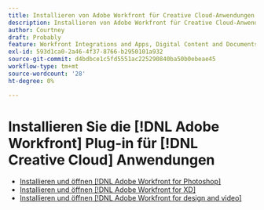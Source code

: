 ```yaml
---
title: Installieren von Adobe Workfront für Creative Cloud-Anwendungen
description: Installieren von Adobe Workfront für Creative Cloud-Anwendungen
author: Courtney
draft: Probably
feature: Workfront Integrations and Apps, Digital Content and Documents
exl-id: 593d1ca0-2a46-4f37-8766-b2950101a932
source-git-commit: d4bdbce1c5fd5551ac225290840ba50b0ebeae45
workflow-type: tm+mt
source-wordcount: '28'
ht-degree: 0%

---
```


# Installieren Sie die  [!DNL Adobe Workfront] Plug-in für [!DNL Creative Cloud] Anwendungen

* [Installieren und öffnen [!DNL Adobe Workfront for Photoshop]](/help/quicksilver/workfront-integrations-and-apps/adobe-workfront-for-creative-cloud/wf-cc-install-ps.md)
* [Installieren und öffnen [!DNL Adobe Workfront for XD]](/help/quicksilver/workfront-integrations-and-apps/adobe-workfront-for-creative-cloud/wf-adobe-xd-install.md)
* [Installieren und öffnen [!DNL Adobe Workfront for design and video]](/help/quicksilver/workfront-integrations-and-apps/adobe-workfront-for-creative-cloud/wf-install-cc.md)
